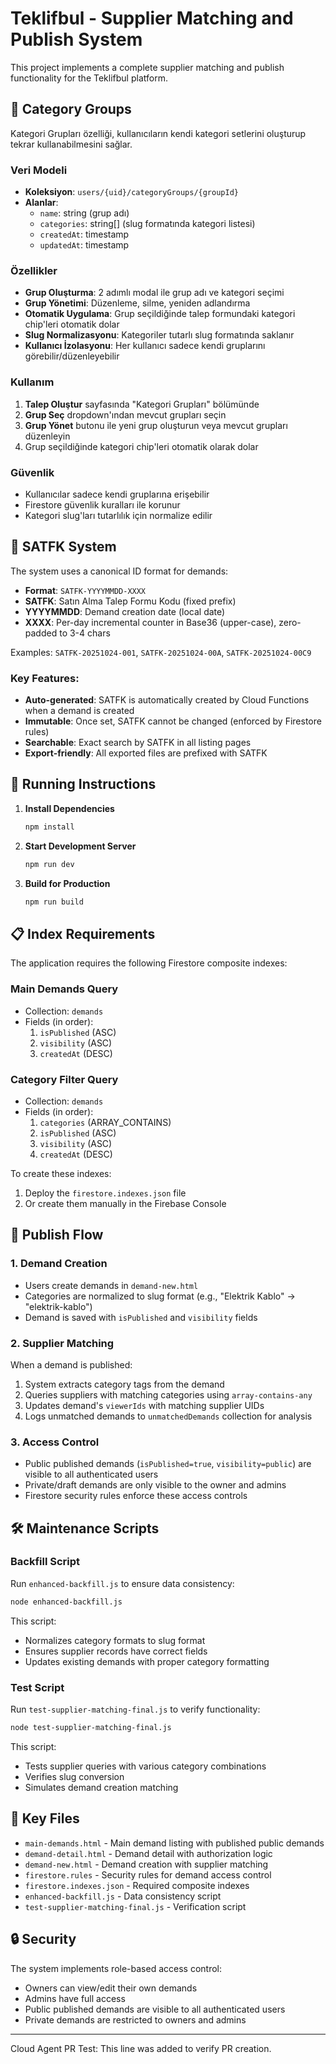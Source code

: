 # Teklifbul - Supplier Matching and Publish System

This project implements a complete supplier matching and publish functionality for the Teklifbul platform.

## 📁 Category Groups

Kategori Grupları özelliği, kullanıcıların kendi kategori setlerini oluşturup tekrar kullanabilmesini sağlar.

### Veri Modeli

- **Koleksiyon**: `users/{uid}/categoryGroups/{groupId}`
- **Alanlar**:
  - `name`: string (grup adı)
  - `categories`: string[] (slug formatında kategori listesi)
  - `createdAt`: timestamp
  - `updatedAt`: timestamp

### Özellikler

- **Grup Oluşturma**: 2 adımlı modal ile grup adı ve kategori seçimi
- **Grup Yönetimi**: Düzenleme, silme, yeniden adlandırma
- **Otomatik Uygulama**: Grup seçildiğinde talep formundaki kategori chip'leri otomatik dolar
- **Slug Normalizasyonu**: Kategoriler tutarlı slug formatında saklanır
- **Kullanıcı İzolasyonu**: Her kullanıcı sadece kendi gruplarını görebilir/düzenleyebilir

### Kullanım

1. **Talep Oluştur** sayfasında "Kategori Grupları" bölümünde
2. **Grup Seç** dropdown'ından mevcut grupları seçin
3. **Grup Yönet** butonu ile yeni grup oluşturun veya mevcut grupları düzenleyin
4. Grup seçildiğinde kategori chip'leri otomatik olarak dolar

### Güvenlik

- Kullanıcılar sadece kendi gruplarına erişebilir
- Firestore güvenlik kuralları ile korunur
- Kategori slug'ları tutarlılık için normalize edilir

## 🔢 SATFK System

The system uses a canonical ID format for demands:
- **Format**: `SATFK-YYYYMMDD-XXXX`
- **SATFK**: Satın Alma Talep Formu Kodu (fixed prefix)
- **YYYYMMDD**: Demand creation date (local date)
- **XXXX**: Per-day incremental counter in Base36 (upper-case), zero-padded to 3-4 chars

Examples: `SATFK-20251024-001`, `SATFK-20251024-00A`, `SATFK-20251024-00C9`

### Key Features:
- **Auto-generated**: SATFK is automatically created by Cloud Functions when a demand is created
- **Immutable**: Once set, SATFK cannot be changed (enforced by Firestore rules)
- **Searchable**: Exact search by SATFK in all listing pages
- **Export-friendly**: All exported files are prefixed with SATFK

## 🚀 Running Instructions

1. **Install Dependencies**
   ```bash
   npm install
   ```

2. **Start Development Server**
   ```bash
   npm run dev
   ```

3. **Build for Production**
   ```bash
   npm run build
   ```

## 📋 Index Requirements

The application requires the following Firestore composite indexes:

### Main Demands Query
- Collection: `demands`
- Fields (in order):
  1. `isPublished` (ASC)
  2. `visibility` (ASC)
  3. `createdAt` (DESC)

### Category Filter Query
- Collection: `demands`
- Fields (in order):
  1. `categories` (ARRAY_CONTAINS)
  2. `isPublished` (ASC)
  3. `visibility` (ASC)
  4. `createdAt` (DESC)

To create these indexes:
1. Deploy the `firestore.indexes.json` file
2. Or create them manually in the Firebase Console

## 🔗 Publish Flow

### 1. Demand Creation
- Users create demands in `demand-new.html`
- Categories are normalized to slug format (e.g., "Elektrik Kablo" → "elektrik-kablo")
- Demand is saved with `isPublished` and `visibility` fields

### 2. Supplier Matching
When a demand is published:
1. System extracts category tags from the demand
2. Queries suppliers with matching categories using `array-contains-any`
3. Updates demand's `viewerIds` with matching supplier UIDs
4. Logs unmatched demands to `unmatchedDemands` collection for analysis

### 3. Access Control
- Public published demands (`isPublished=true`, `visibility=public`) are visible to all authenticated users
- Private/draft demands are only visible to the owner and admins
- Firestore security rules enforce these access controls

## 🛠️ Maintenance Scripts

### Backfill Script
Run `enhanced-backfill.js` to ensure data consistency:
```bash
node enhanced-backfill.js
```

This script:
- Normalizes category formats to slug format
- Ensures supplier records have correct fields
- Updates existing demands with proper category formatting

### Test Script
Run `test-supplier-matching-final.js` to verify functionality:
```bash
node test-supplier-matching-final.js
```

This script:
- Tests supplier queries with various category combinations
- Verifies slug conversion
- Simulates demand creation matching

## 📁 Key Files

- `main-demands.html` - Main demand listing with published public demands
- `demand-detail.html` - Demand detail with authorization logic
- `demand-new.html` - Demand creation with supplier matching
- `firestore.rules` - Security rules for demand access control
- `firestore.indexes.json` - Required composite indexes
- `enhanced-backfill.js` - Data consistency script
- `test-supplier-matching-final.js` - Verification script

## 🔒 Security

The system implements role-based access control:
- Owners can view/edit their own demands
- Admins have full access
- Public published demands are visible to all authenticated users
- Private demands are restricted to owners and admins

---

Cloud Agent PR Test: This line was added to verify PR creation.